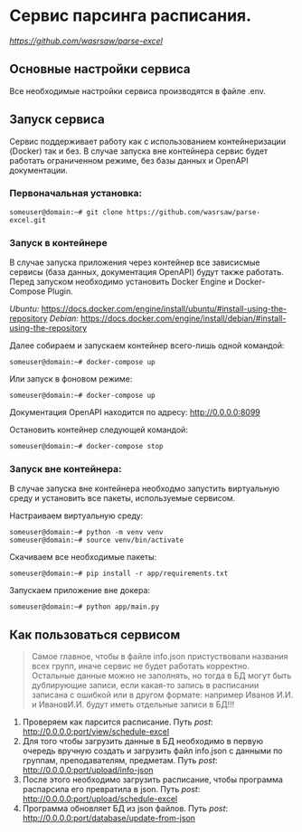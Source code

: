 # Сервис парсинга расписания. 
_https://github.com/wasrsaw/parse-excel_

## Основные настройки сервиса
Все необходимые настройки сервиса производятся в файле .env.

## Запуск сервиса
Сервис поддерживает работу как с использованием контейнеризации (Docker) так и без. В случае запуска вне контейнера сервис будет работать ограниченном режиме, без базы данных и OpenAPI документации. 

### Первоначальная установка:
```
someuser@domain:~# git clone https://github.com/wasrsaw/parse-excel.git
```
### Запуск в контейнере
В случае запуска приложения через контейнер все зависисмые сервисы (база данных, документация OpenAPI) будут также работать. 
Перед запуском необходимо установить Docker Engine и Docker-Compose Plugin.

*Ubuntu:* https://docs.docker.com/engine/install/ubuntu/#install-using-the-repository
*Debian:* https://docs.docker.com/engine/install/debian/#install-using-the-repository

Далее собираем и запускаем контейнер всего-лишь одной командой:
```
someuser@domain:~# docker-compose up 
```
Или запуск в фоновом режиме:
```
someuser@domain:~# docker-compose up 
```

Документация OpenAPI находится по адресу: http://0.0.0.0:8099

Остановить контейнер следующей командой:
```
someuser@domain:~# docker-compose stop
```

### Запуск вне контейнера:
В случае запуска вне контейнера необходмо запустить виртуальную среду и установить все пакеты, используемые сервисом.

Настраиваем виртуальную среду:
```
someuser@domain:~# python -m venv venv
someuser@domain:~# source venv/bin/activate
```

Скачиваем все необходимые пакеты:
```
someuser@domain:~# pip install -r app/requirements.txt
```

Запускаем приложение вне докера:
```
someuser@domain:~# python app/main.py
```

## Как пользоваться сервисом
> Самое главное, чтобы в файле info.json пристуствовали названия всех групп, иначе  сервис не будет работать корректно. Остальные данные можно не заполнять, но тогда в  БД могут быть дублирующие записи, если какая-то запись в расписании записана с ошибкой или в другом формате: например Иванов И.И. и ИвановИ.И. будут иметь отдельные записи в БД!!!

1.	Проверяем как парсится расписание. 
  Путь *post*: http://0.0.0.0:port/view/schedule-excel
2.	Для того чтобы загрузить данные в БД необходимо в первую очередь вручную создать и загрузить файл info.json с данными по группам, преподавателям, предметам.
  Путь *post*: http://0.0.0.0:port/upload/info-json
4.	После этого необходимо загрузить расписание, чтобы программа распарсила его превратила в json. 
  Путь *post*: http://0.0.0.0:port/upload/schedule-excel
5.	Программа обновляет БД из json файлов. 
  Путь *post*: http://0.0.0.0:port/database/update-from-json

